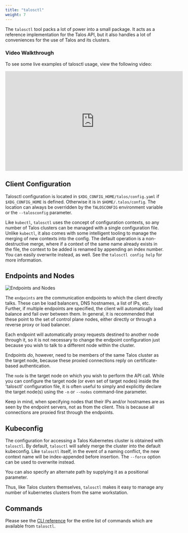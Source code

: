 ```yaml
---
title: "talosctl"
weight: 7
---
```


The `talosctl` tool packs a lot of power into a small package.
It acts as a reference implementation for the Talos API, but it also handles a lot of
conveniences for the use of Talos and its clusters.

### Video Walkthrough

To see some live examples of talosctl usage, view the following video:

<iframe width="560" height="315" src="https://www.youtube.com/embed/pl0l_K_3Y6o" frameborder="0" allow="accelerometer; autoplay; clipboard-write; encrypted-media; gyroscope; picture-in-picture" allowfullscreen></iframe>

## Client Configuration

Talosctl configuration is located in `$XDG_CONFIG_HOME/talos/config.yaml` if `$XDG_CONFIG_HOME` is defined.
Otherwise it is in `$HOME/.talos/config`.
The location can always be overridden by the `TALOSCONFIG` environment variable or the `--talosconfig` parameter.

Like `kubectl`, `talosctl` uses the concept of configuration contexts, so any number of Talos clusters can be managed with a single configuration file.
Unlike `kubectl`, it also comes with some intelligent tooling to manage the merging of new contexts into the config.
The default operation is a non-destructive merge, where if a context of the same name already exists in the file, the context to be added is renamed by appending an index number.
You can easily overwrite instead, as well.
See the `talosctl config help` for more information.

## Endpoints and Nodes

![Endpoints and Nodes](/images/endpoints-and-nodes.png)

The `endpoints` are the communication endpoints to which the client directly talks.
These can be load balancers, DNS hostnames, a list of IPs, etc.
Further, if multiple endpoints are specified, the client will automatically load
balance and fail over between them.
In general, it is recommended that these point to the set of control plane nodes, either directly or through a reverse proxy or load balancer.

Each endpoint will automatically proxy requests destined to another node through it, so it is not necessary to change the endpoint configuration just because you wish to talk to a different node within the cluster.

Endpoints _do_, however, need to be members of the same Talos cluster as the target node, because these proxied connections reply on certificate-based authentication.

The `node` is the target node on which you wish to perform the API call.
While you can configure the target node (or even set of target nodes) inside the 'talosctl' configuration file, it is often useful to simply and explicitly declare the target node(s) using the `-n` or `--nodes` command-line parameter.

Keep in mind, when specifying nodes that their IPs and/or hostnames are as seen by the endpoint servers, not as from the client.
This is because all connections are proxied first through the endpoints.

## Kubeconfig

The configuration for accessing a Talos Kubernetes cluster is obtained with `talosctl`.
By default, `talosctl` will safely merge the cluster into the default kubeconfig.
Like `talosctl` itself, in the event of a naming conflict, the new context name will be index-appended before insertion.
The `--force` option can be used to overwrite instead.

You can also specify an alternate path by supplying it as a positional parameter.

Thus, like Talos clusters themselves, `talosctl` makes it easy to manage any
number of kubernetes clusters from the same workstation.

## Commands

Please see the [CLI reference](../../reference/cli/) for the entire list of commands which are available from `talosctl`.

